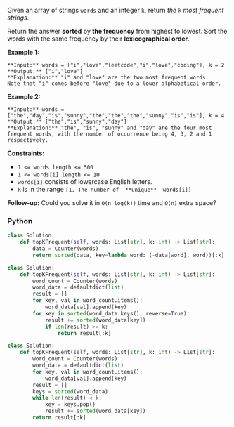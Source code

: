 Given an array of strings  `words`  and an integer  `k`, return  _the_ `k` _most frequent strings_.

Return the answer  **sorted**  by  **the frequency**  from highest to lowest. Sort the words with the same frequency by their  **lexicographical order**.

**Example 1:**
```
**Input:** words = ["i","love","leetcode","i","love","coding"], k = 2
**Output:** ["i","love"]
**Explanation:** "i" and "love" are the two most frequent words.
Note that "i" comes before "love" due to a lower alphabetical order.
```

**Example 2:**
```
**Input:** words = ["the","day","is","sunny","the","the","the","sunny","is","is"], k = 4
**Output:** ["the","is","sunny","day"]
**Explanation:** "the", "is", "sunny" and "day" are the four most frequent words, with the number of occurrence being 4, 3, 2 and 1 respectively.
```

**Constraints:**

-   `1 <= words.length <= 500`
-   `1 <= words[i].length <= 10`
-   `words[i]`  consists of lowercase English letters.
-   `k`  is in the range  `[1, The number of  **unique**  words[i]]`

**Follow-up:**  Could you solve it in  `O(n log(k))`  time and  `O(n)`  extra space?


### Python
```python
class Solution:
    def topKFrequent(self, words: List[str], k: int) -> List[str]:
        data = Counter(words)
        return sorted(data, key=lambda word: (-data[word], word))[:k]
```

```python
class Solution:
    def topKFrequent(self, words: List[str], k: int) -> List[str]:
        word_count = Counter(words)
        word_data = defaultdict(list)
        result = []
        for key, val in word_count.items():
            word_data[val].append(key)
        for key in sorted(word_data.keys(), reverse=True):
            result += sorted(word_data[key])
            if len(result) >= k:
                return result[:k]
```

```python
class Solution:
    def topKFrequent(self, words: List[str], k: int) -> List[str]:
        word_count = Counter(words)
        word_data = defaultdict(list)
        for key, val in word_count.items():
            word_data[val].append(key)
        result = []
        keys = sorted(word_data)
        while len(result) < k:
            key = keys.pop()
            result += sorted(word_data[key])
        return result[:k]
```